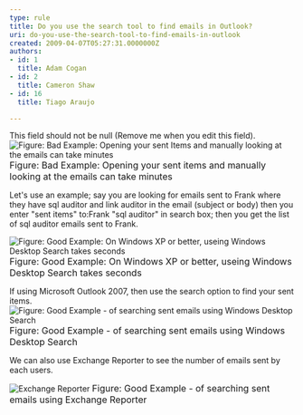 ```yaml
---
type: rule
title: Do you use the search tool to find emails in Outlook?
uri: do-you-use-the-search-tool-to-find-emails-in-outlook
created: 2009-04-07T05:27:31.0000000Z
authors:
- id: 1
  title: Adam Cogan
- id: 2
  title: Cameron Shaw
- id: 16
  title: Tiago Araujo

---
```


 This field should not be null (Remove me when you edit this field). 
![Figure&#58; Bad Example&#58; Opening your sent Items and manually looking at the emails can take minutes ](/Standards/Communication/RulesToBetterEmail/PublishingImages/SearchingManually_small.jpg)
<font class="ms-rteCustom-FigureBad" size="+0">Figure&#58; Bad Example&#58; Opening your sent items and manually looking at the emails can take minutes </font>

Let's use an example; say you are looking for emails sent to Frank where they have sql auditor and link auditor in the email (subject or body) then you enter "sent items" to:Frank "sql auditor" in search box; then you get the list of sql auditor emails sent to Frank.

![Figure&#58; Good Example&#58; On Windows XP or better, useing Windows Desktop Search takes seconds](/Standards/Communication/RulesToBetterEmail/PublishingImages/SearchingSentEmails_small.jpg)
<font class="ms-rteCustom-FigureGood" size="+0">Figure&#58; Good Example&#58; On Windows XP or better,&#160;useing Windows Desktop Search takes seconds</font>

If using Microsoft Outlook 2007, then use the search option to find your sent items. 
![Figure&#58; Good Example - of searching sent emails using Windows Desktop Search](/Standards/Communication/RulesToBetterEmail/PublishingImages/WindowsOutlook2007Searching_small.jpg)
<font class="ms-rteCustom-FigureGood" size="+0">Figure&#58; Good Example - of searching sent emails using Windows Desktop Search</font>

We can also use Exchange Reporter to see the number of emails sent by each users.

![Exchange Reporter](/Standards/Communication/RulesToBetterEmail/PublishingImages/ExchangeReporter_small.jpg)
<font class="ms-rteCustom-FigureGood" size="+0">Figure&#58; Good Example - of searching sent emails using Exchange Reporter</font>

